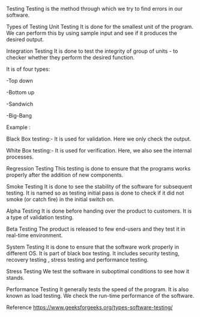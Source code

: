 Testing
Testing is the method through which we try to find errors in our software.

Types of Testing
Unit Testing
It is done for the smallest unit of the program. We can perform this by using sample input and see if it produces the desired output.

Integration Testing
It is done to test the integrity of group of units - to checker whether they perform the desired function.

It is of four types:

-Top down

-Bottom up

-Sandwich

-Big-Bang

Example :

Black Box testing:- It is used for validation. Here we only check the output.

White Box testing:- It is used for verification. Here, we also see the internal processes.

Regression Testing
This testing is done to ensure that the programs works properly after the addition of new components.

Smoke Testing
It is done to see the stability of the software for subsequent testing. It is named so as testing initial pass is done to check if it did not smoke (or catch fire) in the initial switch on.

Alpha Testing
It is done before handing over the product to customers. It is a type of validation testing.

Beta Testing
The product is released to few end-users and they test it in real-time environment.

System Testing
It is done to ensure that the software work properly in different OS. It is part of black box testing. It includes security testing, recovery testing , stress testing and performance testing.

Stress Testing
We test the software in suboptimal conditions to see how it stands.

Performance Testing
It generally tests the speed of the program. It is also known as load testing. We check the run-time performance of the software.

Reference
https://www.geeksforgeeks.org/types-software-testing/
